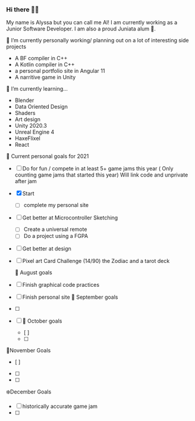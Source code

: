 ### Hi there :frog::rainbow:
My name is Alyssa but you can call me Al! I am currently working as a Junior Software Developer. 
I am also a proud Juniata alum :eagle:.

🔭 I’m currently personally working/ planning out on a lot of interesting side projects 
- A BF compiler in C++
- A Kotlin compiler in C++ 
- a personal portfolio site in Angular 11
- A narritive game in Unity

🌱 I’m currently learning... 
- Blender
- Data Oriented Design 
- Shaders
- Art design
- Unity 2020.3
- Unreal Engine 4
- HaxeFlixel
- React

:cherry_blossom: Current personal goals for 2021
- [ ] Do for fun / compete in at least 5+ game jams this year ( Only counting game jams that started this year) Will link code and unprivate after jam
- [x] Start 
    - [ ] complete my personal site
- [ ] Get better at Microcontroller Sketching
    - [ ] Create a universal remote
    - [ ] Do a project using a FGPA
- [ ] Get better at design
- [ ] Pixel art Card Challenge (14/90) the Zodiac and a tarot deck
   
   🦁 August goals
- [ ] Finish graphical code practices
- [ ] Finish personal site
   🍂 September goals
- [ ] 
- [ ] 
   👻 October goals
   - [ ] 
   - [ ] 
🍁November Goals
   - [ ]  
   - [ ]  
   - [ ]  
 ❄️December Goals
   - [ ]  historically accurate game jam
   - [ ]  
